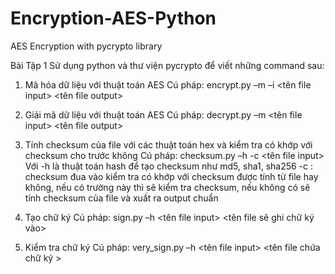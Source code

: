 # Encryption-AES-Python
AES Encryption with pycrypto library

Bài Tập 1
Sử dụng python và thư viện pycrypto để viết những command sau:
1. Mã hóa dữ liệu với thuật toán AES
Cú pháp: encrypt.py –m <mode> –i <IV> <tên file input> <tên file output>

2. Giải mã dữ liệu với thuật toán AES
Cú pháp: decrypt.py –m <mode> <tên file input> <tên file output>

3. Tính checksum của file với các thuật toán hex và kiểm tra có khớp với checksum cho trước không
Cú pháp: checksum.py –h <hash> -c <checksum> <tên file input> 
Với
-h <hash> là thuật toán hash để tạo checksum như md5, sha1, sha256
-c <checksum>: checksum đua vào kiểm tra có khớp với checksum được tính từ file hay không, nếu có trường này thì sẽ kiểm tra checksum, nếu không có sẽ tính checksum của file và xuất ra output chuẩn

4. Tạo chữ ký
Cú pháp: sign.py –h <hash>  <tên file input> <tên file sẽ ghi chữ ký vào>

5. Kiểm tra chữ ký
Cú pháp: very_sign.py –h <hash>  <tên file input> <tên file chứa chữ ký >
